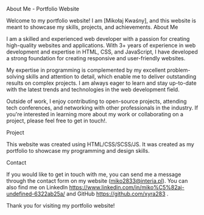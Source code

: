 About Me - Portfolio Website

Welcome to my portfolio website! I am [Mikołaj Kwaśny], and this website is meant to showcase my skills, projects, and achievements.
About Me

I am a skilled and experienced web developer with a passion for creating high-quality websites and applications. With 3+ years of experience in web development and expertise in HTML, CSS, and JavaScript, I have developed a strong foundation for creating responsive and user-friendly websites.

My expertise in programming is complemented by my excellent problem-solving skills and attention to detail, which enable me to deliver outstanding results on complex projects. I am always eager to learn and stay up-to-date with the latest trends and technologies in the web development field.

Outside of work, I enjoy contributing to open-source projects, attending tech conferences, and networking with other professionals in the industry. If you're interested in learning more about my work or collaborating on a project, please feel free to get in touch!.

Project

This website was created using HTML/CSS/SCSS/JS. It was created as my portfolio to showcase my programming and design skills.

Contact

If you would like to get in touch with me, you can send me a message through the contact form on my website (miko2833@interia.pl). You can also find me on LinkedIn https://www.linkedin.com/in/miko%C5%82aj-undefined-6322ab25a/ and GitHub https://github.com/xyra283 .

Thank you for visiting my portfolio website!
